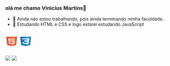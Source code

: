 ### olá me chamo Vinicius Martins👋

- 🔭 Ainda não estou trabalhando, pois ainda terminando minha faculdade..
- 🌱 Estudando HTML e CSS e logo estarei estudando JavaScript 


<div style="display: inline_block"><br>
  <img align="center" alt="V1inny-HTML" height="30" width="40" src="https://raw.githubusercontent.com/devicons/devicon/master/icons/html5/html5-original.svg">
  <img align="center" alt="V1inny-CSS" height="30" width="40" src="https://raw.githubusercontent.com/devicons/devicon/master/icons/css3/css3-original.svg">
</div>

##

<div> 
  <a href="https://instagram.com/vinnymartinz_" target="_blank"><img src="https://img.shields.io/badge/-Instagram-%23E4405F?style=for-the-badge&logo=instagram&logoColor=white" target="_blank"></a>
  <a href = "vinimsp02@gmail.com"><img src="https://img.shields.io/badge/-Gmail-%23333?style=for-the-badge&logo=gmail&logoColor=white" target="_blank"></a>
  
</div>

